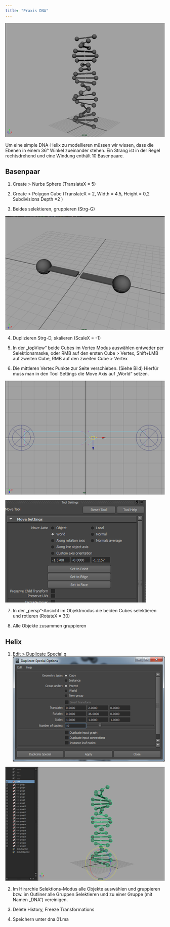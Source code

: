 ```yaml
---
title: "Praxis DNA"
---
```


![](../../../assets/04b_modelling-polygon/images/04_dna/DNA4.png)

Um eine simple DNA-Helix zu modellieren müssen wir wissen, dass die Ebenen in einem 36° Winkel zueinander stehen.
Ein Strang ist in der Regel rechtsdrehend und eine Windung enthält 10 Basenpaare.

## Basenpaar

1. Create > Nurbs Sphere (TranslateX = 5)

2. Create > Polygon Cube (TranslateX = 2, Width = 4.5, Height = 0,2 Subdivisions Depth =2 )
3. Beides selektieren, gruppieren (Strg-G)

![](../../../assets/04b_modelling-polygon/images/04_dna/DNA1.png)

4. Duplizieren Strg-D, skalieren (ScaleX = -1)

5) In der „topView“ beide Cubes im Vertex Modus auswählen entweder per Selektionsmaske, oder RMB auf den ersten Cube > Vertex, Shift+LMB auf zweiten Cube, RMB auf den zweiten Cube > Vertex

6) Die mittleren Vertex Punkte zur Seite verschieben. (Siehe Bild) Hierfür muss man in den Tool Settings die Move Axis auf „World“ setzen.

![](../../../assets/04b_modelling-polygon/images/04_dna/DNA2.png)

![](../../../assets/04b_modelling-polygon/images/04_dna/DNA3.png)

7. In der „persp“-Ansicht im Objektmodus die beiden Cubes selektieren und rotieren (RotateX = 30)

8. Alle Objekte zusammen gruppieren

## Helix

1. Edit > Duplicate Special q
   ![](../../../assets/04b_modelling-polygon/images/04_dna/DNA6.png)

![](../../../assets/04b_modelling-polygon/images/04_dna/DNA5.png)

2. Im Hirarchie Selektions-Modus alle Objekte auswählen und gruppieren bzw. im Outliner alle Gruppen Selektieren und zu einer Gruppe (mit Namen „DNA“) vereinigen.

3. Delete History, Freeze Transformations

4. Speichern unter dna.01.ma
